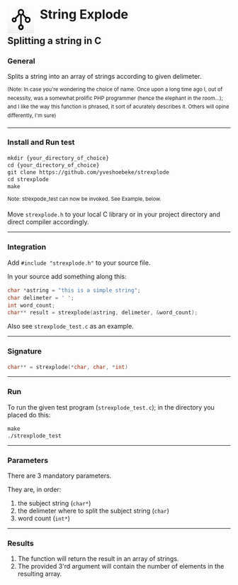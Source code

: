 <h1><img src="docs/string_explode.png" style="height:60px;width:60px;float:left;"/>&nbsp;&nbsp;String Explode</h1>

## Splitting a string in C

### General

Splits a string into an array of strings according to given delimeter.

<sup>(Note: In case you're wondering the choice of name. Once upon a long time ago I, out of necessity, was a somewhat prolific PHP programmer (hence the elephant in the room...); and I like the way this function is phrased, it sort of acurately describes it. Others will opine differently, I'm sure)</sup>

---

### Install and Run test

```shell
mkdir {your_directory_of_choice}
cd {your_directory_of_choice}
git clone https://github.com/yveshoebeke/strexplode
cd strexplode
make
```

<sup>Note: strexpode_test can now be invoked. See Example, below.</sup>

Move ```strexplode.h``` to your local C library or in your project directory and direct compiler accordingly.

---

### Integration

Add ```#include "strexplode.h"``` to your source file.

In your source add something along this:

```C
char *astring = "this is a simple string";
char delimeter = ' ';
int word_count;
char** result = strexplode(astring, delimeter, &word_count);
```

Also see ```strexplode_test.c``` as an example.

---

### Signature

```C
char** = strexplode(*char, char, *int)
```

---

### Run

To run the given test program (```strexplode_test.c```); in the directory you placed do this:

```shell
make
./strexplode_test
```

---

### Parameters

There are 3 mandatory parameters.

They are, in order:

1. the subject string (```char*```)
1. the delimeter where to split the subject string (```char```)
1. word count (```int*```)

---

### Results

1. The function will return the result in an array of strings.
1. The provided 3'rd argument will contain the number of elements in the resulting array.
